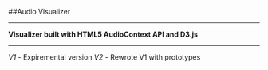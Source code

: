 ##Audio Visualizer

---

**Visualizer built with HTML5 AudioContext API and D3.js**

---

*V1* - Expiremental version
*V2* - Rewrote V1 with prototypes
